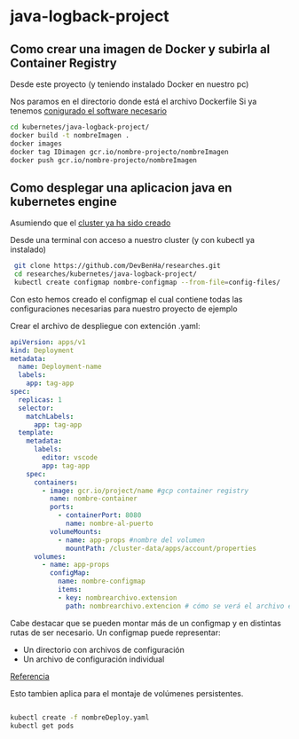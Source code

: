 java-logback-project
===================== 
Como crear una imagen de Docker y subirla al Container Registry
--------------------------------------------------------

Desde este proyecto (y teniendo instalado Docker en nuestro pc)

Nos paramos en el directorio donde está el archivo Dockerfile
Si ya tenemos [conigurado el software necesario](https://github.com/DevBenHa/researches/wiki/Documentación#software-necesario-para-trabajar-hay-que-instalarlo)

``` bash
cd kubernetes/java-logback-project/
docker build -t nombreImagen .
docker images
docker tag IDimagen gcr.io/nombre-projecto/nombreImagen
docker push gcr.io/nombre-projecto/nombreImagen

```

Como desplegar una aplicacion java en kubernetes engine
--------------------------------------------------------

 Asumiendo que el [cluster ya ha sido creado](https://github.com/DevBenHa/researches/blob/master/kubernetes/files/Como-crear-un-cluster-en-kubernetes-engine.pdf)
 
 Desde una terminal con acceso a nuestro cluster (y con kubectl ya instalado)
 
 ``` bash
  git clone https://github.com/DevBenHa/researches.git
  cd researches/kubernetes/java-logback-project/
  kubectl create configmap nombre-configmap --from-file=config-files/
```
 Con esto hemos creado el configmap el cual contiene todas las configuraciones necesarias para nuestro proyecto de ejemplo
 
 
 Crear el archivo de despliegue con extención .yaml:

``` yaml
apiVersion: apps/v1
kind: Deployment
metadata:
  name: Deployment-name
  labels:
    app: tag-app
spec:
  replicas: 1
  selector:
    matchLabels:
      app: tag-app
  template:
    metadata:
      labels:
        editor: vscode
        app: tag-app
    spec:
      containers:
        - image: gcr.io/project/name #gcp container registry
          name: nombre-container
          ports:
            - containerPort: 8080
              name: nombre-al-puerto
          volumeMounts:
            - name: app-props #nombre del volumen 
              mountPath: /cluster-data/apps/account/properties
      volumes:
        - name: app-props
          configMap:
            name: nombre-configmap
            items:
            - key: nombrearchivo.extension
              path: nombrearchivo.extencion # cómo se verá el archivo en el directorio

```
Cabe destacar que se pueden montar más de un configmap y en distintas rutas de ser necesario.
Un configmap puede representar:
  - Un directorio con archivos de configuración
  - Un archivo de configuración individual
  
  [Referencia](https://kubernetes.io/docs/tasks/configure-pod-container/configure-pod-configmap/)
  
  Esto tambien aplica para el montaje de volúmenes persistentes.
```bash

kubectl create -f nombreDeploy.yaml
kubectl get pods

```
